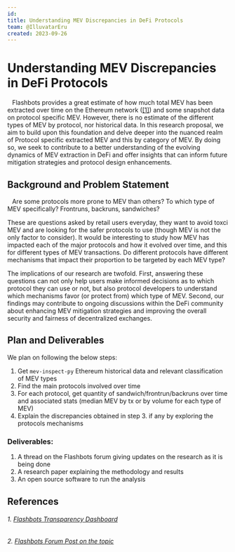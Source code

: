 ```yaml
---
id: 
title: Understanding MEV Discrepancies in DeFi Protocols
team: @IlluvatarEru
created: 2023-09-26
---
```


# Understanding MEV Discrepancies in DeFi Protocols

&ensp; Flashbots provides a great estimate of how much total MEV has been extracted over time on the Ethereum network ([[1]](######1.)) and some snapshot data on protocol specific MEV.
However, there is no estimate of the different types of MEV by protocol, nor historical data. 
In this research proposal, we aim to build upon this foundation and delve deeper into the nuanced realm of Protocol specific extracted MEV and this by category of MEV.
By doing so, we seek to contribute to a better understanding of the evolving dynamics of MEV extraction in DeFi and offer insights that can inform future mitigation strategies and protocol design enhancements.



## Background and Problem Statement

&ensp; Are some protocols more prone to MEV than others? To which type of MEV specifically? Frontruns, backruns, sandwiches? 

These are questions asked by retail users everyday, they want to avoid toxci MEV and are looking for the safer protocols to use (though MEV is not the only factor to consider).
It would be interesting to study how MEV has impacted each of the major protocols and how it evolved over time, and this for different types of MEV transactions.
Do different protocols have different mechanisms that impact their proportion to be targeted by each MEV type?

The implications of our research are twofold. First, answering these questions can not only help users make informed decisions as to which protocol they can use or not, but also protocol developers to understand which mechanisms favor (or protect from) which type of MEV.
Second, our findings may contribute to ongoing discussions within the DeFi community about enhancing MEV mitigation strategies and improving the overall security and fairness of decentralized exchanges.

## Plan and Deliverables
We plan on following the below steps:
1. Get `mev-inspect-py` Ethereum historical data and relevant classification of MEV types
2. Find the main protocols involved over time
3. For each protocol, get quantity of sandwich/frontrun/backruns over time and associated stats (median MEV by tx or by volume for each type of MEV)
4. Explain the discrepancies obtained in step 3. if any by exploring the protocols mechanisms

### Deliverables:
1. A thread on the Flashbots forum giving updates on the research as it is being done
2. A research paper explaining the methodology and results
3. An open source software to run the analysis

## References
###### 1. [Flashbots Transparency Dashboard](https://transparency.flashbots.net/)
###### 2. [Flashbots Forum Post on the topic](https://collective.flashbots.net/t/do-we-have-mev-data-by-protocol/2464)